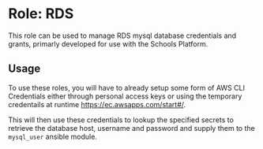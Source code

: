 # Role: RDS

This role can be used to manage RDS mysql database credentials and grants, primarly developed for use with the Schools Platform.

## Usage

To use these roles, you will have to already setup some form of AWS CLI Credentials either through personal access keys or using
the temporary credentails at runtime <https://ec.awsapps.com/start#/>.

This will then use these credentials to lookup the specified secrets to retrieve the database host, username and password and supply
them to the `mysql_user` ansible module.
